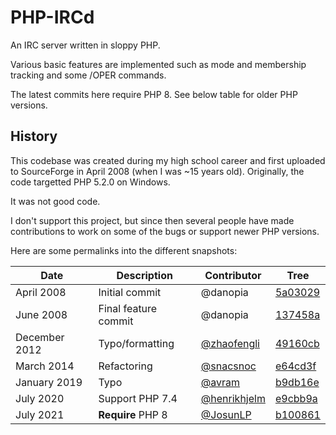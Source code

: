 # PHP-IRCd

An IRC server written in sloppy PHP.

Various basic features are implemented
such as mode and membership tracking and some /OPER commands.

The latest commits here require PHP 8.
See below table for older PHP versions.

## History

This codebase was created during my high school career
and first uploaded to SourceForge in April 2008
(when I was ~15 years old).
Originally, the code targetted PHP 5.2.0 on Windows.

It was not good code.

I don't support this project, but
since then several people have made contributions
to work on some of the bugs or support newer PHP versions.

Here are some permalinks into the different snapshots:

| Date          | Description          | Contributor                                                  | Tree                                                                                         |
|---------------|----------------------|--------------------------------------------------------------|----------------------------------------------------------------------------------------------|
| April 2008    | Initial commit       | @danopia                                                     | [5a03029](https://github.com/danopia/php-ircd/tree/5a03029e20240ef5c8abfa3595de48caa59f8dd6) |
| June 2008     | Final feature commit | @danopia                                                     | [137458a](https://github.com/danopia/php-ircd/tree/137458aeaea5a25cf3b7b65c55e1c046594a84cd) |
| December 2012 | Typo/formatting      | [@zhaofengli](https://github.com/danopia/php-ircd/pull/1)    | [49160cb](https://github.com/danopia/php-ircd/tree/49160cbe56b25401c907f7cd30f1027a7e480940) |
| March 2014    | Refactoring          | [@snacsnoc](https://github.com/danopia/php-ircd/pull/3)      | [e64cd3f](https://github.com/danopia/php-ircd/tree/e64cd3fb55ee76299cdfcb1915212e022f2f4038) |
| January 2019  | Typo                 | [@avram](https://github.com/danopia/php-ircd/pull/4)         | [b9db16e](https://github.com/danopia/php-ircd/tree/b9db16e83476cffc0ed5fec60010f99fd7ca119a) |
| July 2020     | Support PHP 7.4      | [@henrikhjelm](https://github.com/danopia/php-ircd/issues/5) | [e9cbb9a](https://github.com/danopia/php-ircd/tree/e9cbb9a6ed84451db725916bf46103b610729d26) |
| July 2021     | **Require** PHP 8    | [@JosunLP](https://github.com/danopia/php-ircd/pull/8)       | [b100861](https://github.com/danopia/php-ircd/tree/b100861dfca311c6e2996cbc1f317c15121006ab) |
